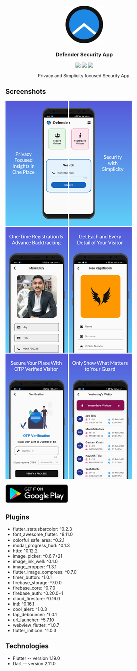 <p align="center">
    <img src="https://github.com/Jay-Tillu/Defender-Security-App/blob/master/assets/images/logo.png?raw=true" alt="Defender App Logo" width="120" height="120">
  </a>
</p>

<h3 align="center">Defender Security App</h3>

<p align="center">
  <img src="https://img.shields.io/github/issues/Jay-Tillu/Xylophone">
  <img src="https://img.shields.io/github/forks/Jay-Tillu/Xylophone">
  <img src="https://img.shields.io/github/stars/Jay-Tillu/Xylophone">
</p>

<p align="center">
Privacy and Simplicity focused Security App.
</p>

## Screenshots

<p float="middle">
  <img src="https://github.com/Jay-Tillu/Defender-Security-App/blob/master/assets/images/imageleft.jpg?raw=true" width="200" />
  <img src="https://github.com/Jay-Tillu/Defender-Security-App/blob/master/assets/images/imageright.jpg?raw=true" width="200" /> 
  <img src="https://github.com/Jay-Tillu/Defender-Security-App/blob/master/assets/images/image2.jpg?raw=true" width="200" /> 
  <img src="https://github.com/Jay-Tillu/Defender-Security-App/blob/master/assets/images/image3.jpg?raw=true" width="200" /> 
  <img src="https://github.com/Jay-Tillu/Defender-Security-App/blob/master/assets/images/image4.jpg?raw=true" width="200" /> 
  <img src="https://github.com/Jay-Tillu/Defender-Security-App/blob/master/assets/images/image5.jpg?raw=true" width="200" /> 
 
</p>



[![alt text](https://github.com/Jay-Tillu/Defender-Security-App/blob/master/assets/images/getitimage.png?raw=true "Check it on Google Play")
](https://play.google.com/store/apps/details?id=com.immolationinc.defender)




## Plugins

- flutter_statusbarcolor: ^0.2.3
- font_awesome_flutter: ^8.11.0
- colorful_safe_area: ^0.2.1
- modal_progress_hud: ^0.1.3
- http: ^0.12.2
- image_picker: ^0.6.7+21
- image_ink_well: ^0.1.0
- image_cropper: ^1.3.1
- flutter_image_compress: ^0.7.0
- timer_button: ^1.0.1
- firebase_storage: ^7.0.0
- firebase_core: ^0.7.0
- firebase_auth: ^0.20.0+1
- cloud_firestore: ^0.16.0
- intl: ^0.16.1
- cool_alert: ^1.0.3
- tap_debouncer: ^1.0.1
- url_launcher: ^5.7.10
- webview_flutter: ^1.0.7
- flutter_initicon: ^1.0.3

## Technologies

- Flutter -- version 1.19.0
- Dart -- version 2.11.0
